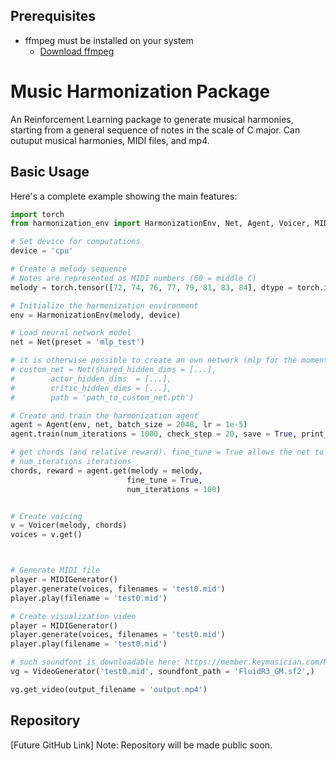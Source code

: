 ## Prerequisites
- ffmpeg must be installed on your system
  - [Download ffmpeg](https://ffmpeg.org/download.html)

# Music Harmonization Package

An Reinforcement Learning package to generate musical harmonies, starting from a general sequence of notes in the
scale of C major. Can outuput musical harmonies, MIDI files, and mp4.

## Basic Usage

Here's a complete example showing the main features:

```python
import torch
from harmonization_env import HarmonizationEnv, Net, Agent, Voicer, MIDIGenerator, VideoGenerator

# Set device for computations
device = 'cpu'

# Create a melody sequence
# Notes are represented as MIDI numbers (60 = middle C)
melody = torch.tensor([72, 74, 76, 77, 79, 81, 83, 84], dtype = torch.int32) # C major scale

# Initialize the harmonization environment
env = HarmonizationEnv(melody, device)

# Load neural network model
net = Net(preset = 'mlp_test')

# it is otherwise possible to create an own network (mlp for the moment) specifying the parameters:
# custom_net = Net(shared_hidden_dims = [...], 
#        actor_hidden_dims  = [...],
#        critic_hidden_dims = [...],
#        path = 'path_to_custom_net.pth')

# Create and train the harmonization agent
agent = Agent(env, net, batch_size = 2048, lr = 1e-5)
agent.train(num_iterations = 1000, check_step = 20, save = True, print_out = True)

# get chords (and relative reward). fine_tune = True allows the net to train directly on the specific melody input for
# num_iterations iterations
chords, reward = agent.get(melody = melody, 
                          fine_tune = True, 
                          num_iterations = 100)


# Create voicing
v = Voicer(melody, chords)
voices = v.get()



# Generate MIDI file
player = MIDIGenerator()
player.generate(voices, filenames = 'test0.mid')
player.play(filename = 'test0.mid')

# Create visualization video
player = MIDIGenerator()
player.generate(voices, filenames = 'test0.mid')
player.play(filename = 'test0.mid')

# such soundfont is downloadable here: https://member.keymusician.com/Member/FluidR3_GM/index.html
vg = VideoGenerator('test0.mid', soundfont_path = 'FluidR3_GM.sf2',)

vg.get_video(output_filename = 'output.mp4')

```

## Repository

[Future GitHub Link]
Note: Repository will be made public soon.